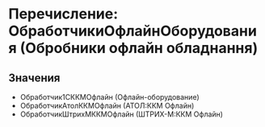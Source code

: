 ﻿# Перечисление: ОбработчикиОфлайнОборудования (Обробники офлайн обладнання)

## Значения

- Обработчик1СККМОфлайн (Офлайн-оборудование)
- ОбработчикАтолККМОфлайн (АТОЛ:ККМ Офлайн)
- ОбработчикШтрихМККМОфлайн (ШТРИХ-М:ККМ Офлайн)

